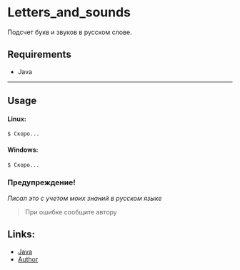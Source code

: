 # Letters_and_sounds
Подсчет букв и звуков в русском слове. 

## Requirements
- Java

----------------------------------------------------------------------------------------------

## Usage
#### Linux:
```
$ Скоро...
```
#### Windows:
```
$ Скоро...
```

### Предупреждение!
*Писал это с учетом моих знаний в русском языке*
> При ошибке сообщите автору

## Links:
 - [Java](https://www.java.com)
 - [Author](https://vk.com/ferius_057)
